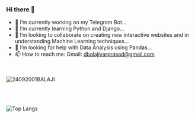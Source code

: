 ### Hi there 👋

<!--
**BALAJI24092001/BALAJI24092001** is a ✨ _special_ ✨ repository because its `README.md` (this file) appears on your GitHub profile.-

Here are some ideas to get you started:  -->



- 🔭 I’m currently working on my Telegram Bot...
- 🌱 I’m currently learning Python and Django...
- 👯 I’m looking to collaborate on creating new interactive websites and in understanding Machine Learning techniques...
- 🤔 I’m looking for help with Data Analysis using Pandas...
- 📫 How to reach me: Gmail: dbalajivarprasad@gmail.com

<br>


![24092001BALAJI](https://github-readme-stats.vercel.app/api?username=BALAJI24092001&theme=algolia&show_icons=true)


<br><br>


![Top Langs](https://github-readme-stats.vercel.app/api/top-langs/?username=BALAJI24092001&layout=comp)
